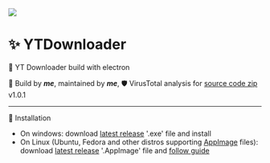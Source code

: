 <div style="margin-right: auto; margin-left:auto, diplay: block;"><img src="./src/images/icon.ico" /></div>

# ✨ YTDownloader
🎉 YT Downloader build with electron

🧶 Build by ***me***, maintained by ***me***, 
🛡️ VirusTotal analysis for [source code zip](https://www.virustotal.com/gui/url/ffb4c87001173733487e7b3d97cd498a09c7c088234a1a5f75f2357561eabb2e/) v1.0.1

<hr />

🔴 Installation  
- On windows: download [latest release](https://github.com/Bajojajo-xD/YTDownloader/releases/latest) '.exe' file and install
- On Linux (Ubuntu, Fedora and other distros supporting [AppImage](https://appimage.org/) files): download [latest release](https://github.com/Bajojajo-xD/YTDownloader/releases/latest) '.AppImage' file and [follow guide](https://fedoraproject.org/wiki/AppImage)
